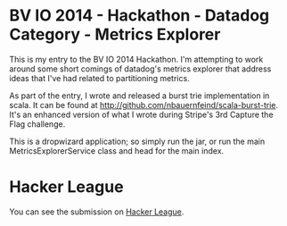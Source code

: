 # BV IO 2014 - Hackathon - Datadog Category - Metrics Explorer

This is my entry to the BV IO 2014 Hackathon. I'm attempting to work around some short comings of datadog's metrics explorer that address ideas that I've had related to partitioning metrics.

As part of the entry, I wrote and released a burst trie implementation in scala. It can be found at http://github.com/nbauernfeind/scala-burst-trie. It's an enhanced version of what I wrote during Stripe's 3rd Capture the Flag challenge.

This is a dropwizard application; so simply run the jar, or run the main MetricsExplorerService class and head for the main index.

# Hacker League

You can see the submission on [Hacker League](https://www.hackerleague.org/hackathons/bv-io-2014-bazaarvoice-tech-conference-and-hackathon/hacks/metrics-explorer).
